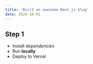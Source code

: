 ```yaml
---
title: 'Build an awesome Next.js blog'
date: 2020-10-01
---
```


## Step 1

- Install _dependencies_
- Run **locally**
- Deploy to Vercel
